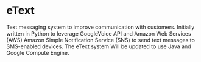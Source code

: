 # eText
Text messaging system to improve communication with customers.
Initially written in Python to leverage GoogleVoice API and Amazon Web Services (AWS) 
Amazon Simple Notification Service (SNS) to send text messages to SMS-enabled devices.
The eText system Will be updated to use Java and Google Compute Engine.
